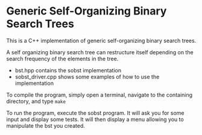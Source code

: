 # Generic Self-Organizing Binary Search Trees

This is a C++ implementation of generic self-organizing binary search trees.

A self organizing binary search tree can restructure itself depending on the search frequency of the elements in the tree.

* bst.hpp contains the sobst implementation
* sobst_driver.cpp shows some examples of how to use the implementation

To compile the program, simply open a terminal, navigate to the containing directory, and type `make`

To run the program, execute the sobst program.  It will ask you for some input and display some tests.  It will then display a menu allowing you to manipulate the bst you created.
